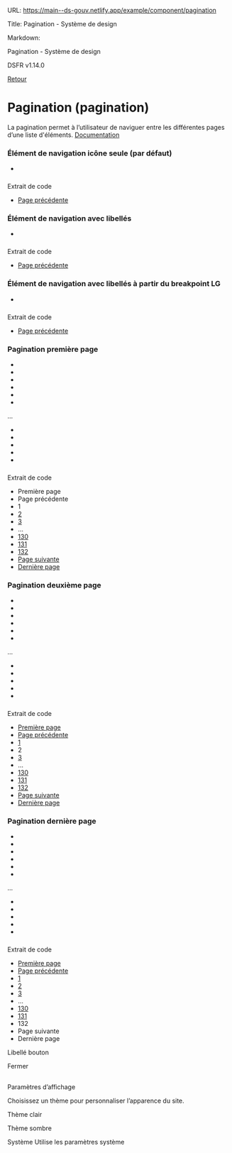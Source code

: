 URL:
https://main--ds-gouv.netlify.app/example/component/pagination

Title:
Pagination - Système de design

Markdown:


Pagination - Système de design


DSFR v1.14.0


[Retour](../)


# Pagination (pagination)


La pagination permet à l’utilisateur de naviguer entre les différentes pages d’une liste d'éléments.
[Documentation](https://www.systeme-de-design.gouv.fr/elements-d-interface/composants/pagination)


### Élément de navigation icône seule (par défaut)


-


###
Extrait de code


<nav role="navigation" class="fr-pagination" aria-label="Pagination">
<ul class="fr-pagination__list">
<li>
<a class="fr-pagination__link fr-pagination__link--prev" href="#">
Page précédente
</a>
</li>
</ul>
</nav>


### Élément de navigation avec libellés


-


###
Extrait de code


<nav role="navigation" class="fr-pagination" aria-label="Pagination">
<ul class="fr-pagination__list">
<li>
<a class="fr-pagination__link fr-pagination__link--prev fr-pagination__link--label" href="#">
Page précédente
</a>
</li>
</ul>
</nav>


### Élément de navigation avec libellés à partir du breakpoint LG


-


###
Extrait de code


<nav role="navigation" class="fr-pagination" aria-label="Pagination">
<ul class="fr-pagination__list">
<li>
<a class="fr-pagination__link fr-pagination__link--prev fr-pagination__link--lg-label" href="#">
Page précédente
</a>
</li>
</ul>
</nav>


### Pagination première page


-


-


-


-


-


-

...


-


-


-


-


-


###
Extrait de code


<nav role="navigation" class="fr-pagination" aria-label="Pagination" data-fr-analytics-page-total="132">
<ul class="fr-pagination__list">
<li>
<a class="fr-pagination__link fr-pagination__link--first" id="pagination-6222" title="Première page" aria-disabled="true" role="link">
Première page
</a>
</li>
<li>
<a class="fr-pagination__link fr-pagination__link--prev fr-pagination__link--lg-label" id="pagination-6223" title="Page précédente" aria-disabled="true" role="link">
Page précédente
</a>
</li>
<li>
<a class="fr-pagination__link" id="pagination-6215" aria-current="page" title="Page 1">
1
</a>
</li>
<li>
<a class="fr-pagination__link" id="pagination-6216" href="#" title="Page 2">
2
</a>
</li>
<li>
<a class="fr-pagination__link fr-hidden fr-unhidden-lg" id="pagination-6217" href="#" title="Page 3">
3
</a>
</li>
<li>
<span class="fr-pagination__link fr-hidden fr-unhidden-lg" id="pagination-6218">
...
</span>
</li>
<li>
<a class="fr-pagination__link fr-hidden fr-unhidden-lg" id="pagination-6219" href="#" title="Page 130">
130
</a>
</li>
<li>
<a class="fr-pagination__link fr-hidden fr-unhidden-lg" id="pagination-6220" href="#" title="Page 131">
131
</a>
</li>
<li>
<a class="fr-pagination__link" id="pagination-6221" href="#" title="Page 132">
132
</a>
</li>
<li>
<a class="fr-pagination__link fr-pagination__link--next fr-pagination__link--lg-label" id="pagination-6224" href="#" title="Page suivante">
Page suivante
</a>
</li>
<li>
<a class="fr-pagination__link fr-pagination__link--last" id="pagination-6225" href="#" title="Dernière page">
Dernière page
</a>
</li>
</ul>
</nav>


### Pagination deuxième page


-


-


-


-


-


-

...


-


-


-


-


-


###
Extrait de code


<nav role="navigation" class="fr-pagination" aria-label="Pagination" data-fr-analytics-page-total="132">
<ul class="fr-pagination__list">
<li>
<a class="fr-pagination__link fr-pagination__link--first" id="pagination-6245" href="#" title="Première page">
Première page
</a>
</li>
<li>
<a class="fr-pagination__link fr-pagination__link--prev fr-pagination__link--lg-label" id="pagination-6246" href="#" title="Page précédente">
Page précédente
</a>
</li>
<li>
<a class="fr-pagination__link" id="pagination-6238" href="#" title="Page 1">
1
</a>
</li>
<li>
<a class="fr-pagination__link" id="pagination-6239" aria-current="page" title="Page 2">
2
</a>
</li>
<li>
<a class="fr-pagination__link fr-hidden fr-unhidden-lg" id="pagination-6240" href="#" title="Page 3">
3
</a>
</li>
<li>
<span class="fr-pagination__link fr-hidden fr-unhidden-lg" id="pagination-6241">
...
</span>
</li>
<li>
<a class="fr-pagination__link fr-hidden fr-unhidden-lg" id="pagination-6242" href="#" title="Page 130">
130
</a>
</li>
<li>
<a class="fr-pagination__link fr-hidden fr-unhidden-lg" id="pagination-6243" href="#" title="Page 131">
131
</a>
</li>
<li>
<a class="fr-pagination__link" id="pagination-6244" href="#" title="Page 132">
132
</a>
</li>
<li>
<a class="fr-pagination__link fr-pagination__link--next fr-pagination__link--lg-label" id="pagination-6247" href="#" title="Page suivante">
Page suivante
</a>
</li>
<li>
<a class="fr-pagination__link fr-pagination__link--last" id="pagination-6248" href="#" title="Dernière page">
Dernière page
</a>
</li>
</ul>
</nav>


### Pagination dernière page


-


-


-


-


-


-

...


-


-


-


-


-


###
Extrait de code


<nav role="navigation" class="fr-pagination" aria-label="Pagination" data-fr-analytics-page-total="132">
<ul class="fr-pagination__list">
<li>
<a class="fr-pagination__link fr-pagination__link--first" id="pagination-6268" href="#" title="Première page">
Première page
</a>
</li>
<li>
<a class="fr-pagination__link fr-pagination__link--prev fr-pagination__link--lg-label" id="pagination-6269" href="#" title="Page précédente">
Page précédente
</a>
</li>
<li>
<a class="fr-pagination__link" id="pagination-6261" href="#" title="Page 1">
1
</a>
</li>
<li>
<a class="fr-pagination__link" id="pagination-6262" href="#" title="Page 2">
2
</a>
</li>
<li>
<a class="fr-pagination__link fr-hidden fr-unhidden-lg" id="pagination-6263" href="#" title="Page 3">
3
</a>
</li>
<li>
<span class="fr-pagination__link fr-hidden fr-unhidden-lg" id="pagination-6264">
...
</span>
</li>
<li>
<a class="fr-pagination__link fr-hidden fr-unhidden-lg" id="pagination-6265" href="#" title="Page 130">
130
</a>
</li>
<li>
<a class="fr-pagination__link fr-hidden fr-unhidden-lg" id="pagination-6266" href="#" title="Page 131">
131
</a>
</li>
<li>
<a class="fr-pagination__link" id="pagination-6267" aria-current="page" title="Page 132">
132
</a>
</li>
<li>
<a class="fr-pagination__link fr-pagination__link--next fr-pagination__link--lg-label" id="pagination-6270" title="Page suivante" aria-disabled="true" role="link">
Page suivante
</a>
</li>
<li>
<a class="fr-pagination__link fr-pagination__link--last" id="pagination-6271" title="Dernière page" aria-disabled="true" role="link">
Dernière page
</a>
</li>
</ul>
</nav>


Libellé bouton


Fermer


##
Paramètres d’affichage


Choisissez un thème pour personnaliser l’apparence du site.


Thème clair


Thème sombre


Système
Utilise les paramètres système
